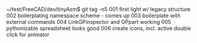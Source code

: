 ~/test/FreeCAD/dev/tinyAsm$ git tag -n5
001             first light w/ legacy structure
002             boilerplating namespace scheme - comes up
003             boilerplate with external commands
004             LinkGPinspector and GPpart working
005             pythonizable spreadsheet looks good
006             create icons, incl. active double click for animator

